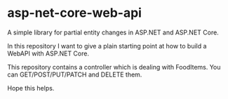 # asp-net-core-web-api
A simple library for partial entity changes in ASP.NET and ASP.NET Core.

In this repository I want to give a plain starting point at how to build a WebAPI with ASP.NET Core.

This repository contains a controller which is dealing with FoodItems. You can GET/POST/PUT/PATCH and DELETE them.

Hope this helps.
